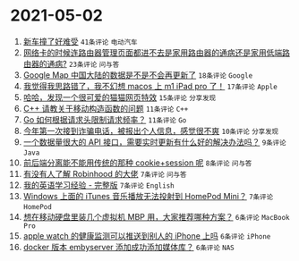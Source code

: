 # 2021-05-02

1. [新车撞了好难受](https://www.v2ex.com/t/774599) `41条评论` `电动汽车`
1. [网络卡的时候连路由器管理页面都进不去是家用路由器的通病还是家用低端路由器的通病?](https://www.v2ex.com/t/774596) `23条评论` `问与答`
1. [Google Map 中国大陆的数据是不是不会再更新了](https://www.v2ex.com/t/774611) `18条评论` `Google`
1. [我觉得我思路错了，我不幻想 macos 上 m1 iPad pro 了！](https://www.v2ex.com/t/774619) `17条评论` `Apple`
1. [哈哈，发现一个很可爱的猫猫网页特效](https://www.v2ex.com/t/774589) `15条评论` `分享发现`
1. [C++ 请教关于移动构造函数的问题](https://www.v2ex.com/t/774622) `11条评论` `C++`
1. [Go 如何根据请求头限制请求频率？](https://www.v2ex.com/t/774595) `11条评论` `Go`
1. [今年第一次接到诈骗电话，被报出个人信息，感觉很不爽](https://www.v2ex.com/t/774623) `10条评论` `分享发现`
1. [一个数据量很大的 API 接口，需要实时更新有什么好的解决办法吗？](https://www.v2ex.com/t/774624) `9条评论` `Java`
1. [前后端分离能不能用传统的那种 cookie+session 呢](https://www.v2ex.com/t/774603) `8条评论` `问与答`
1. [有没有人了解 Robinhood 的大佬](https://www.v2ex.com/t/774610) `7条评论` `问与答`
1. [我的英语学习经验 - 完整版](https://www.v2ex.com/t/774600) `7条评论` `English`
1. [Windows 上面的 iTunes 音乐播放无法投射到 HomePod Mini？](https://www.v2ex.com/t/774588) `7条评论` `HomePod`
1. [想在移动硬盘里装几个虚拟机 MBP 用，大家推荐哪种方案？](https://www.v2ex.com/t/774629) `6条评论` `MacBook Pro`
1. [apple watch 的健康监测可以推送到别人的 iPhone 上吗](https://www.v2ex.com/t/774602) `6条评论` `iPhone`
1. [docker 版本 embyserver 添加成功添加媒体库？](https://www.v2ex.com/t/774593) `6条评论` `NAS`
